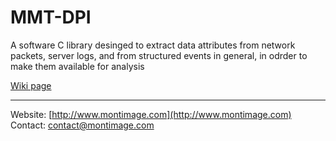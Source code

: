 # MMT-DPI

A software C library desinged to extract data attributes from network packets, server logs, and from structured events in general, in odrder to make them available for analysis

[Wiki page](https://bitbucket.org/montimage/mmt-sdk/wiki/Home)

---
Website: [http://www.montimage.com](http://www.montimage.com)
Contact: [contact@montimage.com](contact@montimage.com)
